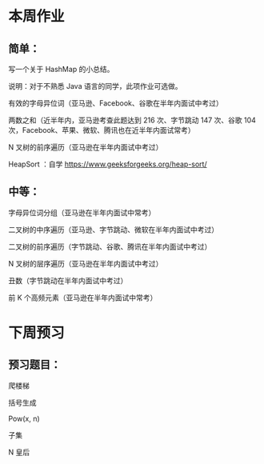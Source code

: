 # 本周作业

## 简单：

写一个关于 HashMap 的小总结。

说明：对于不熟悉 Java 语言的同学，此项作业可选做。

有效的字母异位词（亚马逊、Facebook、谷歌在半年内面试中考过）

两数之和（近半年内，亚马逊考查此题达到 216 次、字节跳动 147 次、谷歌 104 次，Facebook、苹果、微软、腾讯也在近半年内面试常考）

N 叉树的前序遍历（亚马逊在半年内面试中考过）

HeapSort ：自学 https://www.geeksforgeeks.org/heap-sort/

## 中等：

字母异位词分组（亚马逊在半年内面试中常考）

二叉树的中序遍历（亚马逊、字节跳动、微软在半年内面试中考过）

二叉树的前序遍历（字节跳动、谷歌、腾讯在半年内面试中考过）

N 叉树的层序遍历（亚马逊在半年内面试中考过）

丑数（字节跳动在半年内面试中考过）

前 K 个高频元素（亚马逊在半年内面试中常考）

# 下周预习

## 预习题目：

爬楼梯

括号生成

Pow(x, n)

子集

N 皇后